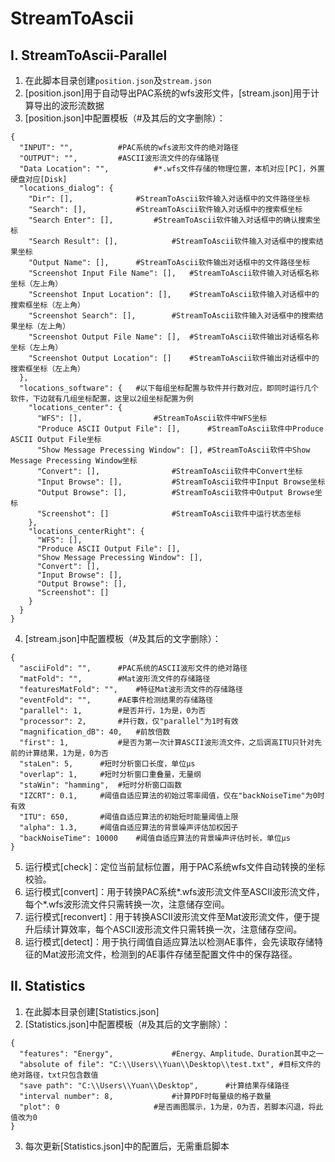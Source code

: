 # StreamToAscii

## I. StreamToAscii-Parallel
1. 在此脚本目录创建`position.json`及`stream.json`
2. [position.json]用于自动导出PAC系统的wfs波形文件，[stream.json]用于计算导出的波形流数据
3. [position.json]中配置模板（#及其后的文字删除）：
```
{
  "INPUT": "",			#PAC系统的wfs波形文件的绝对路径
  "OUTPUT": "",			#ASCII波形流文件的存储路径
  "Data Location": "",			#*.wfs文件存储的物理位置，本机对应[PC]，外置硬盘对应[Disk]
  "locations_dialog": {
    "Dir": [],				#StreamToAscii软件输入对话框中的文件路径坐标
    "Search": [],			#StreamToAscii软件输入对话框中的搜索框坐标
    "Search Enter": [],			#StreamToAscii软件输入对话框中的确认搜索坐标
    "Search Result": [],			#StreamToAscii软件输入对话框中的搜索结果坐标
    "Output Name": [],		#StreamToAscii软件输出对话框中的文件路径坐标
    "Screenshot Input File Name": [],	#StreamToAscii软件输入对话框名称坐标（左上角）
    "Screenshot Input Location": [],	#StreamToAscii软件输入对话框中的搜索框坐标（左上角）
    "Screenshot Search": [],		#StreamToAscii软件输入对话框中的搜索结果坐标（左上角）
    "Screenshot Output File Name": [],	#StreamToAscii软件输出对话框名称坐标（左上角）
    "Screenshot Output Location": []	#StreamToAscii软件输出对话框中的搜索框坐标（左上角）
  },
  "locations_software": {	#以下每组坐标配置与软件并行数对应，即同时运行几个软件，下边就有几组坐标配置，这里以2组坐标配置为例
    "locations_center": {
      "WFS": [],				#StreamToAscii软件中WFS坐标
      "Produce ASCII Output File": [],		#StreamToAscii软件中Produce ASCII Output File坐标
      "Show Message Precessing Window": [],	#StreamToAscii软件中Show Message Precessing Window坐标		
      "Convert": [],				#StreamToAscii软件中Convert坐标
      "Input Browse": [],			#StreamToAscii软件中Input Browse坐标
      "Output Browse": [],			#StreamToAscii软件中Output Browse坐标
      "Screenshot": []				#StreamToAscii软件中运行状态坐标
    },
    "locations_centerRight": {
      "WFS": [],
      "Produce ASCII Output File": [],
      "Show Message Precessing Window": [],
      "Convert": [],
      "Input Browse": [],
      "Output Browse": [],
      "Screenshot": []
    }
  }
}
```
4. [stream.json]中配置模板（#及其后的文字删除）：
```
{
  "asciiFold": "",		#PAC系统的ASCII波形文件的绝对路径
  "matFold": "",		#Mat波形流文件的存储路径
  "featuresMatFold": "",	#特征Mat波形流文件的存储路径
  "eventFold": "",		#AE事件检测结果的存储路径
  "parallel": 1,		#是否并行，1为是，0为否
  "processor": 2,		#并行数，仅"parallel"为1时有效
  "magnification_dB": 40,	#前放倍数
  "first": 1,			#是否为第一次计算ASCII波形流文件，之后调高ITU只针对先前的计算结果，1为是，0为否
  "staLen": 5,		#短时分析窗口长度，单位μs
  "overlap": 1,		#短时分析窗口重叠量，无量纲
  "staWin": "hamming",	#短时分析窗口函数
  "IZCRT": 0.1,		#阈值自适应算法的初始过零率阈值，仅在"backNoiseTime"为0时有效
  "ITU": 650,		#阈值自适应算法的初始短时能量阈值上限
  "alpha": 1.3,		#阈值自适应算法的背景噪声评估加权因子
  "backNoiseTime": 10000	#阈值自适应算法的背景噪声评估时长，单位μs
}
```
5. 运行模式[check]：定位当前鼠标位置，用于PAC系统wfs文件自动转换的坐标校验。
6. 运行模式[convert]：用于转换PAC系统*.wfs波形流文件至ASCII波形流文件，每个*.wfs波形流文件只需转换一次，注意储存空间。
7. 运行模式[reconvert]：用于转换ASCII波形流文件至Mat波形流文件，便于提升后续计算效率，每个ASCII波形流文件只需转换一次，注意储存空间。
8. 运行模式[detect]：用于执行阈值自适应算法以检测AE事件，会先读取存储特征的Mat波形流文件，检测到的AE事件存储至配置文件中的保存路径。

## II. Statistics
1. 在此脚本目录创建[Statistics.json]
2. [Statistics.json]中配置模板（#及其后的文字删除）：
```
{
  "features": "Energy",				#Energy、Amplitude、Duration其中之一
  "absolute of file": "C:\\Users\\Yuan\\Desktop\\test.txt",	#目标文件的绝对路径，txt只包含数值
  "save path": "C:\\Users\\Yuan\\Desktop",		#计算结果存储路径
  "interval number": 8,				#计算PDF时每量级的格子数量
  "plot": 0						#是否画图展示，1为是，0为否，若脚本闪退，将此值改为0
}
```
3. 每次更新[Statistics.json]中的配置后，无需重启脚本
